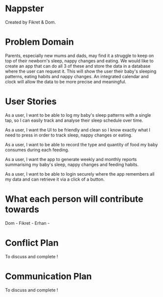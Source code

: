 # Nappster

Created by Fikret & Dom.

# Problem Domain

Parents, especially new mums and dads, may find it a struggle to keep on top of their newborn's sleep, nappy changes and eating. We would like to create an app that can do all 3 of these and store the data in a database where the user can request it. This will show the user their baby's sleeping patterns, eating habits and nappy changes. An integrated calendar and clock will allow the data to be more precise and meaningful.

# User Stories

As a user, I want to be able to log my baby's sleep patterns with a single tap, so I can easily track and analyse their sleep schedule over time.

As a user, I want the UI to be friendly and clean so I know exactly what I need to press in order to track sleep, nappy changes or eating.

As a user, I want to be able to record the type and quantity of food my baby consumes during each feeding.

As a user, I want the app to generate weekly and monthly reports summarising my baby's sleep, nappy changes and feeding habits.

As a user, I want to be able to login securely where the app remembers all my data and can retrieve it via a click of a button.

# What each person will contribute towards

Dom -
Fikret -
Erhan -

# Conflict Plan

To discuss and complete !

# Communication Plan

To discuss and complete !
